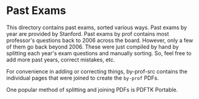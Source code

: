 # Past Exams
This directory contains past exams, sorted various ways. Past exams by year are provided by Stanford. Past exams by prof contains most professor's questions back to 2006 across the board. However, only a few of them go back beyond 2006. These were just compiled by hand by splitting each year's exam questions and manually sorting. So, feel free to add more past years, correct mistakes, etc.

For convenience in adding or correcting things, by-prof-src contains the individual pages that were joined to create the `by-prof` PDFs.

One popular method of splitting and joining PDFs is PDFTK Portable.
